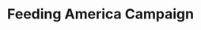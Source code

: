 ---              
layout: default
category: work
title: Feeding America Campaign
tags: misc
image: img-square.png
images: 
- img-1.png
- img-2.jpeg
---